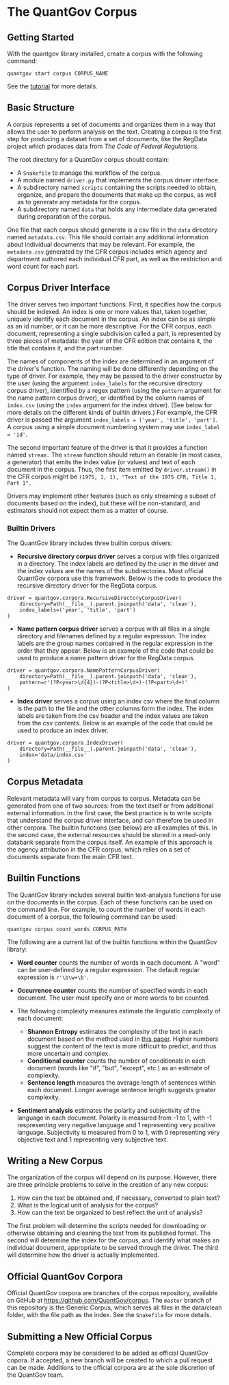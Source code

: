 # The QuantGov Corpus

## Getting Started

With the quantgov library installed, create a corpus with the following command:

``` {.bash}
quantgov start corpus CORPUS_NAME
```

See the [tutorial](http://docs.quantgov.org/tutorial/first_corpus) for more details.

## Basic Structure

A corpus represents a set of documents and organizes them in a way that allows the user to perform analysis on the text. Creating a corpus is the first step for producing a dataset from a set of documents, like the RegData project which produces data from *The Code of Federal Regulations*.

The root directory for a QuantGov corpus should contain:

- A `Snakefile` to manage the workflow of the corpus.
- A module named `driver.py` that implements the corpus driver interface.
- A subdirectory named `scripts` containing the scripts needed to obtain, organize, and prepare the documents that make up the corpus, as well as to generate any metadata for the corpus.
- A subdirectory named `data` that holds any intermediate data generated during preparation of the corpus.

One file that each corpus should generate is a csv file in the `data` directory named `metadata.csv`. This file should contain any additional information about individual documents that may be relevant. For example, the `metadata.csv` generated by the CFR corpus includes which agency and department authored each individual CFR part, as well as the restriction and word count for each part.

## Corpus Driver Interface

The driver serves two important functions. First, it specifies how the corpus should be indexed. An index is one or more values that, taken together, uniquely identify each document in the corpus. An index can be as simple as an id number, or it can be more descriptive. For the CFR corpus, each document, representing a single subdivision called a part, is represented by three pieces of metadata: the year of the CFR edition that contains it, the title that contains it, and the part number.

The names of components of the index are determined in an argument of the driver's function. The naming will be done differently depending on the type of driver. For example, they may be passed to the driver constructor by the user (using the argument `index_labels` for the recursive directory corpus driver), identified by a regex pattern (using the `pattern` argument for the name pattern corpus driver), or identified by the column names of `index.csv` (using the `index` argument for the index driver). (See below for more details on the different kinds of builtin drivers.) For example, the CFR driver is passed the argument `index_labels = ['year', 'title', 'part']`. A corpus using a simple document numbering system may use `index_label = 'id'`.

The second important feature of the driver is that it provides a function named `stream.` The `stream` function should return an iterable (in most cases, a generator) that emits the index value (or values) and text of each document in the corpus. Thus, the first item emitted by `driver.stream()` in the CFR corpus might be `(1975, 1, 1), "Text of the 1975 CFR, Title 1, Part 1".`

Drivers may implement other features (such as only streaming a subset of documents based on the index), but these will be non-standard, and estimators should not expect them as a matter of course.

### Builtin Drivers

The QuantGov library includes three builtin corpus drivers:

- **Recursive directory corpus driver** serves a corpus with files organized in a directory. The index labels are defined by the user in the driver and the index values are the names of the subdirectories. Most official QuantGov corpora use this framework. Below is the code to produce the recursive directory driver for the RegData corpus.

```
driver = quantgov.corpora.RecursiveDirectoryCorpusDriver(
    directory=Path(__file__).parent.joinpath('data', 'clean'),
    index_labels=('year', 'title', 'part')
)
```

- **Name pattern corpus driver** serves a corpus with all files in a single directory and filenames defined by a regular expression. The index labels are the group names contained in the regular expression in the order that they appear. Below is an example of the code that could be used to produce a name pattern driver for the RegData corpus.

```
driver = quantgov.corpora.NamePatternCorpusDriver(
    directory=Path(__file__).parent.joinpath('data', 'clean'),
    pattern=r'(?P<year>\d{4})-(?P<title>\d+)-(?P<part>\d+)'
)
```

- **Index driver** serves a corpus using an index csv where the final column is the path to the file and the other columns form the index. The index labels are taken from the csv header and the index values are taken from the csv contents. Below is an example of the code that could be used to produce an index driver.

```
driver = quantgov.corpora.IndexDriver(
    directory=Path(__file__).parent.joinpath('data', 'clean'),
    index='data/index.csv'
)
```

## Corpus Metadata

Relevant metadata will vary from corpus to corpus. Metadata can be generated from one of two sources: from the text itself or from additional external information. In the first case, the best practice is to write scripts that understand the corpus driver interface, and can therefore be used in other corpora. The builtin functions (see below) are all examples of this. In the second case, the external resources should be stored in a read-only databank separate from the corpus itself. An example of this approach is the agency attribution in the CFR corpus, which relies on a set of documents separate from the main CFR text.

## Builtin Functions

The QuantGov library includes several builtin text-analysis functions for use on the documents in the corpus. Each of these functions can be used on the command line. For example, to count the number of words in each document of a corpus, the following command can be used:

``` {.bash}
quantgov corpus count_words CORPUS_PATH
```

The following are a current list of the builtin functions within the QuantGov library:

- **Word counter** counts the number of words in each document. A "word" can be user-defined by a regular expression. The default regular expression is `r'\b\w+\b'`.

- **Occurrence counter** counts the number of specified words in each document. The user must specify one or more words to be counted.

- The following complexity measures estimate the linguistic complexity of each document:

    - **Shannon Entropy** estimates the complexity of the text in each document based on the method used in [this paper](https://papers.ssrn.com/sol3/papers.cfm?abstract_id=2307352). Higher numbers suggest the content of the text is more difficult to predict, and thus more uncertain and complex.
    - **Conditional counter** counts the number of conditionals in each document (words like "if", "but", "except", etc.) as an estimate of complexity.
    - **Sentence length** measures the average length of sentences within each document. Longer average sentence length suggests greater complexity.

- **Sentiment analysis** estimates the polarity and subjectivity of the language in each document. Polarity is measured from -1 to 1, with -1 respresenting very negative language and 1 representing very positive language. Subjectivity is measured from 0 to 1, with 0 representing very objective text and 1 representing very subjective text.

## Writing a New Corpus

The organization of the corpus will depend on its purpose. However, there are three principle problems to solve in the creation of any new corpus:

1. How can the text be obtained and, if necessary, converted to plain text?
2. What is the logical unit of analysis for the corpus?
3. How can the text be organized to best reflect the unit of analysis?

The first problem will determine the scripts needed for downloading or otherwise obtaining and cleaning the text from its published format. The second will determine the index for the corpus, and identify what makes an individual document, appropriate to be served through the driver. The third will determine how the driver is actually implemented.

## Official QuantGov Corpora

Official QuantGov corpora are branches of the corpus repository, available on GitHub at <https://github.com/QuantGov/corpus>. The `master` branch of this repository is the Generic Corpus, which serves all files in the data/clean folder, with the file path as the index. See the `Snakefile` for more details.

## Submitting a New Official Corpus

Complete corpora may be considered to be added as official QuantGov copora. If accepted, a new branch will be created to which a pull request can be made. Additions to the official corpora are at the sole discretion of the QuantGov team.
